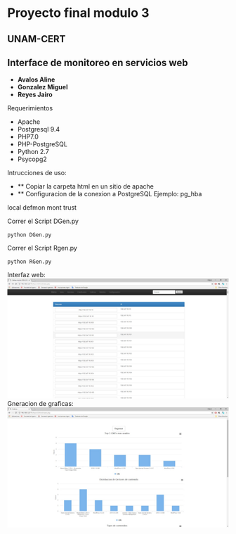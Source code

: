 Proyecto final modulo 3
=======
## UNAM-CERT

## Interface de monitoreo en servicios web



* **Avalos Aline**
* **Gonzalez Miguel**
* **Reyes Jairo**

Requerimientos
*	Apache
*	Postgresql 9.4
*	PHP7.0
*	PHP-PostgreSQL
*	Python 2.7
*	Psycopg2
	

Intrucciones de uso:
*	** Copiar la carpeta html en un sitio de apache 
*	** Configuracion de la conexion a PostgreSQL
		Ejemplo:
pg\_hba

local	defmon	mont		trust

Correr el Script DGen.py
```
python DGen.py
```

Correr el Script Rgen.py
```
python RGen.py
```

Interfaz web:
![](doc/index.jpeg?raw=true)
Gneracion de graficas:
![](doc/charts.jpeg?raw=true)
